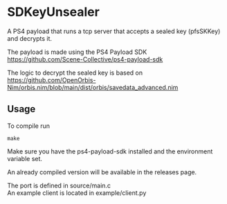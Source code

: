 # SDKeyUnsealer
A PS4 payload that runs a tcp server that accepts a sealed key (pfsSKKey) and decrypts it.

The payload is made using the PS4 Payload SDK  
https://github.com/Scene-Collective/ps4-payload-sdk

The logic to decrypt the sealed key is based on  
https://github.com/OpenOrbis-Nim/orbis.nim/blob/main/dist/orbis/savedata_advanced.nim

## Usage
To compile run
```
make
```

Make sure you have the ps4-payload-sdk installed and the environment variable set. 

An already compiled version will be available in the releases page.

The port is defined in source/main.c  
An example client is located in example/client.py